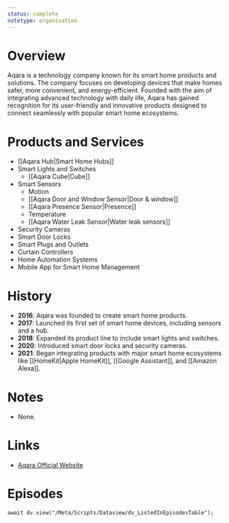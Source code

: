 ```yaml
---
status: complete
notetype: organisation
---
```

# Overview  
Aqara is a technology company known for its smart home products and solutions. The company focuses on developing devices that make homes safer, more convenient, and energy-efficient. Founded with the aim of integrating advanced technology with daily life, Aqara has gained recognition for its user-friendly and innovative products designed to connect seamlessly with popular smart home ecosystems.

# Products and Services
- [[Aqara Hub|Smart Home Hubs]]
- Smart Lights and Switches
	- [[Aqara Cube\|Cube]]
- Smart Sensors
	- Motion
	- [[Aqara Door and Window Sensor|Door & window]]
	- [[Aqara Presence Sensor|Presence]]
	- Temperature
	- [[Aqara Water Leak Sensor|Water leak sensors]]
- Security Cameras
- Smart Door Locks
- Smart Plugs and Outlets
- Curtain Controllers
- Home Automation Systems
- Mobile App for Smart Home Management

# History  
- **2016**: Aqara was founded to create smart home products.
- **2017**: Launched its first set of smart home devices, including sensors and a hub.
- **2018**: Expanded its product line to include smart lights and switches.
- **2020**: Introduced smart door locks and security cameras.
- **2021**: Began integrating products with major smart home ecosystems like [[HomeKit|Apple HomeKit]], [[Google Assistant]], and [[Amazon Alexa]].

# Notes  
- None.

# Links  
- [Aqara Official Website](https://www.aqara.com)

# Episodes
```dataviewjs
await dv.view("/Meta/Scripts/Dataview/dv_ListedInEpisodesTable");
```
